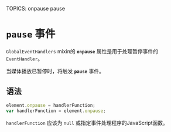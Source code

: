 TOPICS: onpause
        pause

# `pause` 事件

`GlobalEventHandlers` mixin的 **`onpause`** 属性是用于处理暂停事件的`EventHandler`。

当媒体播放已暂停时，将触发 **`pause`** 事件。

## 语法

```javascript
element.onpause = handlerFunction;
var handlerFunction = element.onpause;
```

`handlerFunction` 应该为 `null` 或指定事件处理程序的JavaScript函数。

